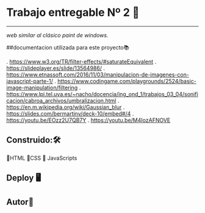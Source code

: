 # Trabajo entregable Nº 2 🚀
---
_web similar al clásico paint de windows._

##documentacion utilizada para este proyecto📚

. https://www.w3.org/TR/filter-effects/#saturateEquivalent
. https://slideplayer.es/slide/13564986/
. https://www.etnassoft.com/2016/11/03/manipulacion-de-imagenes-con-javascript-parte-1/
. https://www.codingame.com/playgrounds/2524/basic-image-manipulation/filtering
. https://www.lpi.tel.uva.es/~nacho/docencia/ing_ond_1/trabajos_03_04/sonificacion/cabroa_archivos/umbralizacion.html
. https://en.m.wikipedia.org/wiki/Gaussian_blur
. https://slides.com/bermartinv/deck-10/embed#/4
. https://youtu.be/EOzz2U7QB7Y
. https://youtu.be/M4IozAFNOVE

## Construido:🛠️
📍HTML
📍CSS
📍 JavaScripts

## Deploy 🖥️


## Autor📝

